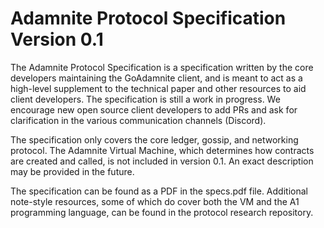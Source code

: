 # Adamnite Protocol Specification Version 0.1


The Adamnite Protocol Specification is a specification written by the core developers maintaining the GoAdamnite client, and is meant to act as a high-level supplement to the technical paper and other resources to aid client developers.
The specification is still a work in progress. We encourage new open source client developers to add PRs and ask for clarification in the various communication channels (Discord). 


The specification only covers the core ledger, gossip, and networking protocol. The Adamnite Virtual Machine, which determines how contracts are created and called, is not included in version 0.1. An exact description may be provided in the future. 

The specification can be found as a PDF in the specs.pdf file. Additional note-style resources, some of which do cover both the VM and the A1 programming language, can be found in the protocol research repository.
